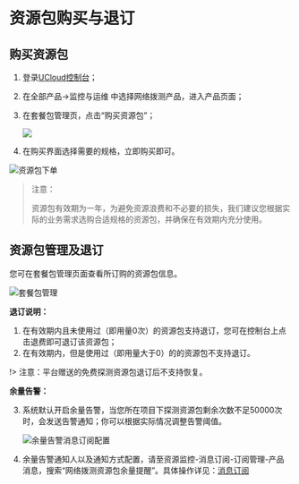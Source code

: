 # 资源包购买与退订

## 购买资源包

1. 登录[UCloud控制台](https://passport.ucloud.cn/#login)；

2. 在全部产品->监控与运维 中选择网络拨测产品，进入产品页面；

3. 在套餐包管理页，点击“购买资源包”；

   ![](D:\Documents\GitHub\undt\images\购买资源包.png)

4. 在购买界面选择需要的规格，立即购买即可。

![资源包下单](D:\Documents\GitHub\undt\images\购买资源包下单页面.png)

> 注意：
>
> 资源包有效期为一年，为避免资源浪费和不必要的损失，我们建议您根据实际的业务需求选购合适规格的资源包，并确保在有效期内充分使用。

## 资源包管理及退订

您可在套餐包管理页面查看所订购的资源包信息。

![套餐包管理](D:\Documents\GitHub\undt\images\套餐包管理.png)

**退订说明：**

1. 在有效期内且未使用过（即用量0次）的资源包支持退订，您可在控制台上点击退费即可退订该资源包；
2. 在有效期内，但是使用过（即用量大于0）的的资源包不支持退订。

!> 注意：平台赠送的免费探测资源包退订后不支持恢复。

**余量告警：**

3. 系统默认开启余量告警，当您所在项目下探测资源包剩余次数不足50000次时，会发送告警通知；你可以根据实际情况调整告警阈值。

   ![余量告警消息订阅配置](D:\Documents\GitHub\undt\images\余量告警消息订阅配置.png)

4. 余量告警通知人以及通知方式配置，请至资源监控-消息订阅-订阅管理-产品消息，搜索“网络拨测资源包余量提醒”。具体操作详见：[消息订阅](https://docs.ucloud.cn/umon/guide/message)